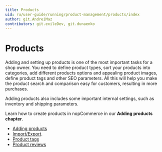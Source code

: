 ```yaml
---
title: Products
uid: ru/user-guide/running/product-management/products/index
author: git.AndreiMaz
contributors: git.exileDev, git.dunaenko
---
```


# Products

Adding and setting up products is one of the most important tasks for a shop owner. You need to define product types, sort your products into categories, add different products options and appealing product images, define product tags and other SEO parameters. All this will help you make the product search and comparison easy for customers, resulting in more purchases.

Adding products also includes some important internal settings, such as inventory and shipping parameters.

Learn how to create products in nopCommerce in our **Adding products chapter**.

- [Adding products](xref:en/user-guide/running/product-management/products/adding-products/index)
- [Import/Export](xref:ru/user-guide/running/product-management/products/import-export).
- [Product tags](xref:en/user-guide/running/product-management/products/product-tags)
- [Product reviews](xref:en/user-guide/running/product-management/products/product-reviews)
